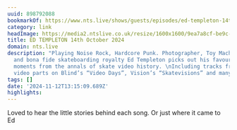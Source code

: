 ```yaml
---
uuid: 898792088
bookmarkOf: https://www.nts.live/shows/guests/episodes/ed-templeton-14th-october-2024?__readwiseLocation=
category: link
headImage: https://media2.ntslive.co.uk/resize/1600x1600/9ea7a8cf-be9c-4bc6-b6f4-a1f53cd131d9_1728604800.jpeg
title: ED TEMPLETON 14th October 2024
domain: nts.live
description: "Playing Noise Rock, Hardcore Punk. Photographer, Toy Machine founder
  and bona fide skateboarding royalty Ed Templeton picks out his favourite musical
  moments from the annals of skate video history. \nIncluding tracks from classic
  video parts on Blind’s “Video Days”, Vision’s “Skatevisions” and many more."
tags: []
date: '2024-11-12T13:15:09.689Z'
highlights:
---
```


Loved to hear the little stories behind each song. Or just where it came to Ed

